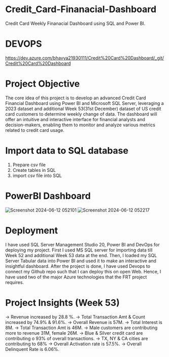 # Credit_Card-Finanacial-Dashboard
Credit Card Weekly Finanacial Dashboard using SQL and Power BI.

# DEVOPS
https://dev.azure.com/bhavya21930111/Credit%20Card%20Dashboard/_git/Credit%20Card%20Dashboard

# Project Objective
The core idea of this project is to develop an advanced Credit Card Financial Dashboard using Power BI and Microsoft SQL Server, leveraging a 2023 dataset and additional Week 53(31st December) dataset of US credit card customers to determine weekly change of data. The dashboard will offer an intuitive and interactive interface for financial analysts and decision-makers, enabling them to monitor and analyze various metrics related to credit card usage.

# Import data to SQL database
1. Prepare csv file 
2. Create tables in SQL
3. import csv file into SQL

# PowerBI Dashboard

![Screenshot 2024-06-12 052101](https://github.com/BhavyaTuli/Credit_Card-Finanacial-Dashboard/assets/159495674/5e7918c0-2a27-4b71-9fc5-a5b03c30bb61)
![Screenshot 2024-06-12 052217](https://github.com/BhavyaTuli/Credit_Card-Finanacial-Dashboard/assets/159495674/5c79498a-89db-4fc4-8737-db6ebf5c49df)

# Deployment
 I have used SQL Server Management Studio 20, Power BI and DevOps for deploying my project. First I used MS SQL server for importing data till Week 52 and additional Week 53 data at the end. Then, I loaded my SQL Server Tabular data into Power BI and used it to make an interactive and insightful dashboard. After the project is done, I have used Devops to connect my Github repo such that I can deploy this on open Web.
 Hence, I have used two of the major Azure technologies that the FRT project requires.

 # Project Insights (Week 53)
 → Revenue increased by 28.8 %.
 → Total Transaction Amt & Count increased by 74.9% & 91.6%.
 → Overall Revenue is 57M.
 → Total Interest is 8M.
 → Total Transaction Amt is 46M.
 → Male customers are contributing more to revenue 31M, female 26M.
 → Blue & Silver credit card are contributing o 93% of overall transactions.
 → TX, NY & CA cities are contributing to 68%
 → Overall Activation rate is 57.5%.
 → Overall Delinquent Rate is 6.06%.


